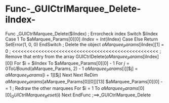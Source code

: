 # Func-_GUICtrlMarquee_Delete-iIndex-
Func _GUICtrlMarquee_Delete($iIndex)      ; Errorcheck index     Switch $iIndex         Case 1 To $aMarquee_Params[0][0]             $iIndex = Int($iIndex)         Case Else             Return SetError(1, 0, 0)     EndSwitch      ; Delete the object     $aMarquee_Params[$iIndex][1] = 0 ; &lt;&lt;&lt;&lt;&lt;&lt;&lt;&lt;&lt;&lt;&lt;&lt;&lt;&lt;&lt;&lt;&lt;&lt;&lt;&lt;&lt;&lt;&lt;&lt;&lt;&lt;&lt;&lt;&lt;&lt;&lt;&lt;&lt;&lt;&lt;&lt;&lt;&lt;&lt;&lt;&lt;&lt;&lt;&lt;&lt;&lt;&lt;&lt;&lt;&lt;      ; Remove that entry from the array     GUICtrlDelete($aMarquee_Params[$iIndex][0])     For $i = $iIndex To $aMarquee_Params[0][0] - 1         For $j = 0 To UBound($aMarquee_Params, 2) - 1             $aMarquee_Params[$i][$j] = $aMarquee_Params[$i + 1][$j]         Next     Next     ReDim $aMarquee_Params[$aMarquee_Params[0][0]][13]     $aMarquee_Params[0][0] -= 1      ; Redraw the other marquees     For $i = 1 To $aMarquee_Params[0][0]         _GUICtrlMarquee_Reset($i)     Next  EndFunc   ;==>_GUICtrlMarquee_Delete
